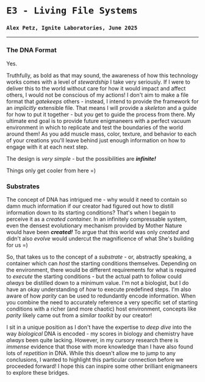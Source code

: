 # `E3 - Living File Systems`
### `Alex Petz, Ignite Laboratories, June 2025`

---

### The DNA Format
Yes.

Truthfully, as bold as that may sound, the awareness of how this technology works comes with a level of _stewardship_
I take very seriously.  If I were to deliver this to the world without care for how it would impact and affect others, 
I would not be conscious of my actions!  I don't aim to make a file format that _gatekeeps_ others - instead, I intend
to provide the framework for an _implicitly_ extensible file.  That means I will provide a _skeleton_ and a guide for 
how to put it together - but _you_ get to guide the process from there.  My ultimate end goal is to provide future
enigmaneers with a perfect vacuum environment in which to replicate and test the boundaries of the world around them! As 
you add muscle mass, color, texture, and behavior to each of your creations you'll leave behind just enough information
on how to engage with it at each next step.  

The design is _very simple_ - but the possibilities are **_infinite!_**

Things only get cooler from here =)
  


### Substrates
The concept of DNA has intrigued me - why would it need to contain so damn much information if our creator had 
figured out how to distill information down to its starting conditions?  That's when I begain to perceive it as 
a _created container._  In an infinitely compressable system, even the densest evolutionary mechanism provided 
by Mother Nature would have been _**created!**_  To argue that this world was only _created_ and didn't also
_evolve_ would undercut the magnificence of what She's building for us =)

So, that takes us to the concept of a _substrate_ - or, abstractly speaking, a container which can _host_ the 
starting conditions themselves.  Depending on the environment, there would be different requirements for what
is required to _execute_ the starting conditions - but the actual path to follow could _always_ be distilled
down to a minimum value.  I'm not a biologist, but I do have an okay understanding of _how_ to execute predefined 
steps.  I'm also aware of how _parity_ can be used to redundantly encode information.  When you combine the
need to accurately reference a very specific set of starting conditions with a richer (and more chaotic) host
environment, concepts like _parity_ likely came out from a _similar toolkit_ by our creator!

I sit in a unique position as I don't have the expertise to _deep dive_ into the way _biological_ DNA is encoded - my 
scores in biology and chemistry have _always_ been quite lacking.  However, in my cursory research there is _immense_
evidence that those with more knowledge than I have also found lots of _repetition_ in DNA.  While this doesn't
allow me to jump to any conclusions, I wanted to highlight this particular connection before we proceeded forward!  I 
hope this can inspire some other brilliant enigmaneers to explore these bridges.